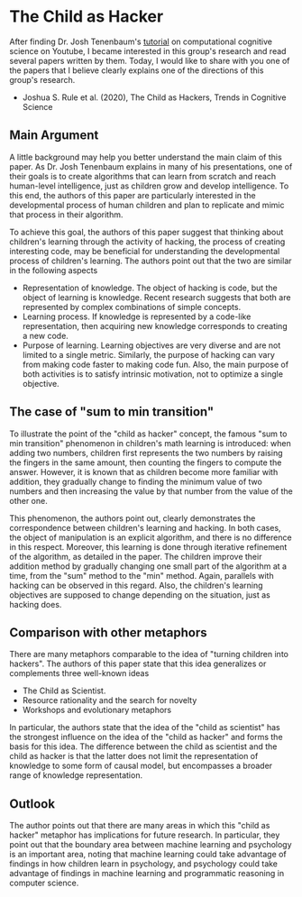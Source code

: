 # The Child as Hacker

After finding Dr. Josh Tenenbaum's [tutorial](https://www.youtube.com/watch?v=Pwm6DqdC4pU) on computational cognitive science on Youtube, I became interested in this group's research and read several papers written by them. Today, I would like to share with you one of the papers that I believe clearly explains one of the directions of this group's research.

- Joshua S. Rule et al. (2020), The Child as Hackers, Trends in Cognitive Science


## Main Argument
A little background may help you better understand the main claim of this paper. As Dr. Josh Tenenbaum explains in many of his presentations, one of their goals is to create algorithms that can learn from scratch and reach human-level intelligence, just as children grow and develop intelligence. To this end, the authors of this paper are particularly interested in the developmental process of human children and plan to replicate and mimic that process in their algorithm.

To achieve this goal, the authors of this paper suggest that thinking about children's learning through the activity of hacking, the process of creating interesting code, may be beneficial for understanding the developmental process of children's learning. The authors point out that the two are similar in the following aspects

- Representation of knowledge. The object of hacking is code, but the object of learning is knowledge. Recent research suggests that both are represented by complex combinations of simple concepts.
- Learning process. If knowledge is represented by a code-like representation, then acquiring new knowledge corresponds to creating a new code.
- Purpose of learning. Learning objectives are very diverse and are not limited to a single metric. Similarly, the purpose of hacking can vary from making code faster to making code fun. Also, the main purpose of both activities is to satisfy intrinsic motivation, not to optimize a single objective.


## The case of  "sum to min transition"
To illustrate the point of the "child as hacker" concept, the famous "sum to min transition" phenomenon in children's math learning is introduced: when adding two numbers, children first represents the two numbers by raising the fingers in the same amount, then counting the fingers to compute the answer. However, it is known that as children become more familiar with addition, they gradually change to finding the minimum value of two numbers and then increasing the value by that number from the value of the other one.

This phenomenon, the authors point out, clearly demonstrates the correspondence between children's learning and hacking. In both cases, the object of manipulation is an explicit algorithm, and there is no difference in this respect. Moreover, this learning is done through iterative refinement of the algorithm, as detailed in the paper. The children improve their addition method by gradually changing one small part of the algorithm at a time, from the "sum" method to the "min" method. Again, parallels with hacking can be observed in this regard. Also, the children's learning objectives are supposed to change depending on the situation, just as hacking does.

## Comparison with other metaphors
There are many metaphors comparable to the idea of "turning children into hackers". The authors of this paper state that this idea generalizes or complements three well-known ideas
- The Child as Scientist.
- Resource rationality and the search for novelty
- Workshops and evolutionary metaphors


In particular, the authors state that the idea of the "child as scientist" has the strongest influence on the idea of the "child as hacker" and forms the basis for this idea. The difference between the child as scientist and the child as hacker is that the latter does not limit the representation of knowledge to some form of causal model, but encompasses a broader range of knowledge representation.


## Outlook
The author points out that there are many areas in which this "child as hacker" metaphor has implications for future research. In particular, they point out that the boundary area between machine learning and psychology is an important area, noting that machine learning could take advantage of findings in how children learn in psychology, and psychology could take advantage of findings in machine learning and programmatic reasoning in computer science.
